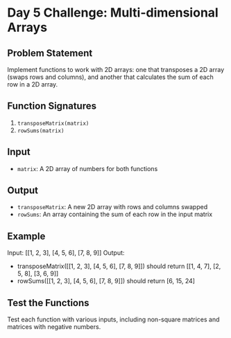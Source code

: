 # Day 5 Challenge: Multi-dimensional Arrays

## Problem Statement
Implement functions to work with 2D arrays: one that transposes a 2D array (swaps rows and columns), and another that calculates the sum of each row in a 2D array.

## Function Signatures
1. `transposeMatrix(matrix)`
2. `rowSums(matrix)`

## Input
- `matrix`: A 2D array of numbers for both functions

## Output
- `transposeMatrix`: A new 2D array with rows and columns swapped
- `rowSums`: An array containing the sum of each row in the input matrix

## Example
Input: [[1, 2, 3], [4, 5, 6], [7, 8, 9]]
Output:
- transposeMatrix([[1, 2, 3], [4, 5, 6], [7, 8, 9]]) should return [[1, 4, 7], [2, 5, 8], [3, 6, 9]]
- rowSums([[1, 2, 3], [4, 5, 6], [7, 8, 9]]) should return [6, 15, 24]

## Test the Functions
Test each function with various inputs, including non-square matrices and matrices with negative numbers.